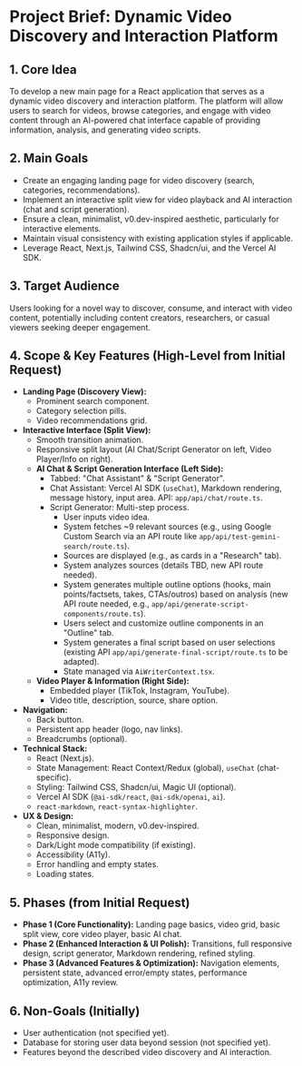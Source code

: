 # Project Brief: Dynamic Video Discovery and Interaction Platform

## 1. Core Idea
To develop a new main page for a React application that serves as a dynamic video discovery and interaction platform. The platform will allow users to search for videos, browse categories, and engage with video content through an AI-powered chat interface capable of providing information, analysis, and generating video scripts.

## 2. Main Goals
-   Create an engaging landing page for video discovery (search, categories, recommendations).
-   Implement an interactive split view for video playback and AI interaction (chat and script generation).
-   Ensure a clean, minimalist, v0.dev-inspired aesthetic, particularly for interactive elements.
-   Maintain visual consistency with existing application styles if applicable.
-   Leverage React, Next.js, Tailwind CSS, Shadcn/ui, and the Vercel AI SDK.

## 3. Target Audience
Users looking for a novel way to discover, consume, and interact with video content, potentially including content creators, researchers, or casual viewers seeking deeper engagement.

## 4. Scope & Key Features (High-Level from Initial Request)
-   **Landing Page (Discovery View):**
    -   Prominent search component.
    -   Category selection pills.
    -   Video recommendations grid.
-   **Interactive Interface (Split View):**
    -   Smooth transition animation.
    -   Responsive split layout (AI Chat/Script Generator on left, Video Player/Info on right).
    -   **AI Chat & Script Generation Interface (Left Side):**
        -   Tabbed: "Chat Assistant" & "Script Generator".
        -   Chat Assistant: Vercel AI SDK (`useChat`), Markdown rendering, message history, input area. API: `app/api/chat/route.ts`.
        -   Script Generator: Multi-step process.
            -   User inputs video idea.
            -   System fetches ~9 relevant sources (e.g., using Google Custom Search via an API route like `app/api/test-gemini-search/route.ts`).
            -   Sources are displayed (e.g., as cards in a "Research" tab).
            -   System analyzes sources (details TBD, new API route needed).
            -   System generates multiple outline options (hooks, main points/factsets, takes, CTAs/outros) based on analysis (new API route needed, e.g., `app/api/generate-script-components/route.ts`).
            -   Users select and customize outline components in an "Outline" tab.
            -   System generates a final script based on user selections (existing API `app/api/generate-final-script/route.ts` to be adapted).
            -   State managed via `AiWriterContext.tsx`.
    -   **Video Player & Information (Right Side):**
        -   Embedded player (TikTok, Instagram, YouTube).
        -   Video title, description, source, share option.
-   **Navigation:**
    -   Back button.
    -   Persistent app header (logo, nav links).
    -   Breadcrumbs (optional).
-   **Technical Stack:**
    -   React (Next.js).
    -   State Management: React Context/Redux (global), `useChat` (chat-specific).
    -   Styling: Tailwind CSS, Shadcn/ui, Magic UI (optional).
    -   Vercel AI SDK (`@ai-sdk/react`, `@ai-sdk/openai`, `ai`).
    -   `react-markdown`, `react-syntax-highlighter`.
-   **UX & Design:**
    -   Clean, minimalist, modern, v0.dev-inspired.
    -   Responsive design.
    -   Dark/Light mode compatibility (if existing).
    -   Accessibility (A11y).
    -   Error handling and empty states.
    -   Loading states.

## 5. Phases (from Initial Request)
-   **Phase 1 (Core Functionality):** Landing page basics, video grid, basic split view, core video player, basic AI chat.
-   **Phase 2 (Enhanced Interaction & UI Polish):** Transitions, full responsive design, script generator, Markdown rendering, refined styling.
-   **Phase 3 (Advanced Features & Optimization):** Navigation elements, persistent state, advanced error/empty states, performance optimization, A11y review.

## 6. Non-Goals (Initially)
-   User authentication (not specified yet).
-   Database for storing user data beyond session (not specified yet).
-   Features beyond the described video discovery and AI interaction. 